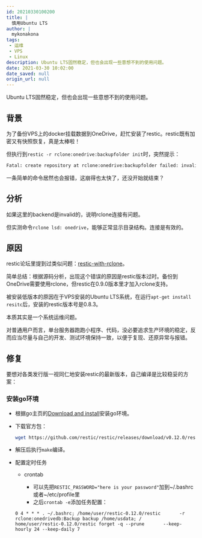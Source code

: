 ```yaml
---
id: 20210330100200
title: |
  慎用Ubuntu LTS
author: |
  mykonakona
tags:
 - 运维
 - VPS
 - Linux
description: Ubuntu LTS固然稳定，但也会出现一些意想不到的使用问题。
date: 2021-03-30 10:02:00
date_saved: null
origin_url: null
---
```


Ubuntu LTS固然稳定，但也会出现一些意想不到的使用问题。

<!-- more -->

## 背景

为了备份VPS上的docker挂载数据到OneDrive，赶忙安装了restic。restic既有加密又有快照恢复，真是太棒啦！

但执行到`restic -r rclone:onedrive:backupfolder init`时，突然提示：

```bash
Fatal: create repository at rclone:onedrive:backupfolder failed: invalid backend
```

一条简单的命令居然也会报错，这崩得也太快了，还没开始就结束？

## 分析

如果这里的backend是invalid的，说明rclone连接有问题。

但实测命令`rclone lsd: onedrive`，能够正常显示目录结构。连接是有效的。

## 原因

restic论坛里提到过类似问题：[restic-with-rclone][1]。

简单总结：根据源码分析，出现这个错误的原因是restic版本过时。备份到OneDrive需要使用rclone，但restic在0.9.0版本里才加入rclone支持。

被安装低版本的原因在于VPS安装的Ubuntu LTS系统，在运行`apt-get install resitc`后，安装的restic版本号是0.8.3。

本质其实是一个系统运维问题。

对普通用户而言，单台服务器跑跑小程序、代码，没必要追求生产环境的稳定，反而应当尽量与自己的开发、测试环境保持一致，以便于复现、还原异常与报错。

## 修复

要想对各类发行版一视同仁地安装restic的最新版本，自己编译是比较稳妥的方案：

### 安装go环境

- 根据go主页的[Download and install][2]安装go环境。
- 下载官方包：
  
  ```bash
  wget https://github.com/restic/restic/releases/download/v0.12.0/restic-0.12.0.tar.gz
  ```

- 解压后执行`make`编译。

- 配置定时任务
  
  - crontab

    - 可以先把`RESTIC_PASSWORD="here is your password"`加到~/.bashrc或者~/etc/profile里
    - 之后`crontab -e`添加任务配置：

  `0 4 * * * . ~/.bashrc; /home/user/restic-0.12.0/restic       -r rclone:onedrivedb:Backup backup /home/usdata; /      home/user/restic-0.12.0/restic forget -q --prune       --keep-hourly 24 --keep-daily 7`

[1]: https://forum.restic.net/t/restic-with-rclone/2373/13
[2]: https://golang.org/doc/install